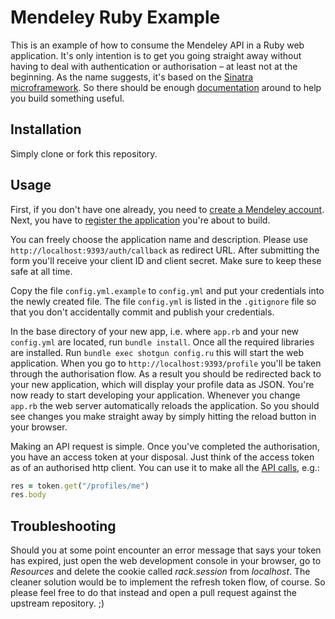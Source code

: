 # Mendeley Ruby Example

This is an example of how to consume the Mendeley API in a Ruby web application. It's only intention is to get you going straight away without having to deal with authentication or authorisation – at least not at the beginning. As the name suggests, it's based on the [Sinatra microframework](https://github.com/sinatra/sinatra). So there should be enough [documentation](http://www.sinatrarb.com/intro.html) around to help you build something useful.

## Installation

Simply clone or fork this repository.

## Usage

First, if you don't have one already, you need to [create a Mendeley account](https://www.mendeley.com/join/). Next, you have to [register the application](http://dev.mendeley.com/reference/topics/application_registration.html) you're about to build.

You can freely choose the application name and description. Please use `http://localhost:9393/auth/callback` as redirect URL. After submitting the form you'll receive your client ID and client secret. Make sure to keep these safe at all time.

Copy the file `config.yml.example` to `config.yml` and put your credentials into the newly created file. The file `config.yml` is listed in the `.gitignore` file so that you don't accidentally commit and publish your credentials.

In the base directory of your new app, i.e. where `app.rb` and your new `config.yml` are located, run `bundle install`. Once all the required libraries are installed. Run `bundle exec shotgun config.ru` this will start the web application. When you go to `http://localhost:9393/profile` you'll be taken through the authorisation flow. As a result you should be redirected back to your new application, which will display your profile data as JSON. You're now ready to start developing your application. Whenever you change `app.rb` the web server automatically reloads the application. So you should see changes you make straight away by simply hitting the reload button in your browser.

Making an API request is simple. Once you've completed the authorisation, you have an access token at your disposal. Just think of the access token as of an authorised http client. You can use it to make all the [API calls](https://api.mendeley.com/apidocs), e.g.:

```ruby
res = token.get("/profiles/me")
res.body
```

## Troubleshooting

Should you at some point encounter an error message that says your token has expired, just open the web development console in your browser, go to *Resources* and delete the cookie called *rack.session* from *localhost*. The cleaner solution would be to implement the refresh token flow, of course. So please feel free to do that instead and open a pull request against the upstream repository. ;)